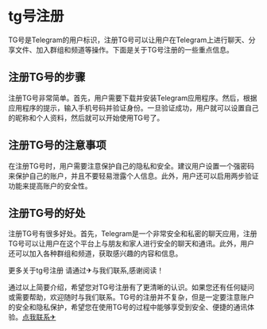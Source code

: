 # tg号注册

TG号是Telegram的用户标识，注册TG号可以让用户在Telegram上进行聊天、分享文件、加入群组和频道等操作。下面是关于TG号注册的一些重点信息。

## 注册TG号的步骤

注册TG号非常简单。首先，用户需要下载并安装Telegram应用程序。然后，根据应用程序的提示，输入手机号码并验证身份。一旦验证成功，用户就可以设置自己的昵称和个人资料，然后就可以开始使用TG号了。

## 注册TG号的注意事项

在注册TG号时，用户需要注意保护自己的隐私和安全。建议用户设置一个强密码来保护自己的账户，并且不要轻易泄露个人信息。此外，用户还可以启用两步验证功能来提高账户的安全性。

## 注册TG号的好处

注册TG号有很多好处。首先，Telegram是一个非常安全和私密的聊天应用，注册TG号可以让用户在这个平台上与朋友和家人进行安全的聊天和通讯。此外，用户还可以加入各种群组和频道，获取感兴趣的内容和信息。

更多关于tg号注册 请通过✈与我们联系,感谢阅读！

通过以上简要介绍，希望您对TG号注册有了更清晰的认识。如果您还有任何疑问或需要帮助，欢迎随时与我们联系。TG号的注册并不复杂，但是一定要注意账户的安全和隐私保护，希望您在使用TG号的过程中能够享受到安全、便捷的通讯体验。[点我联系✈](https://docs.k02.cc)